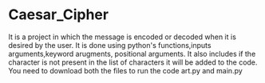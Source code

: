 # Caesar_Cipher
It is a project in which the message is encoded or decoded when it is desired by the user.
It is done using python's functions,inputs arguments,keyword arugments, positional arguments.
It also includes if the character is not present in the list of characters it will be added to the code.
You need to download both the files to run the code art.py and main.py
